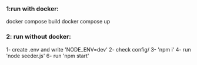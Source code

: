 ### 1:run with docker:

docker compose build
docker compose up


### 2: run without docker:
1- create .env and write 'NODE_ENV=dev'
2- check config/
3- 'npm i'
4- run 'node seeder.js'
6- run 'npm start'